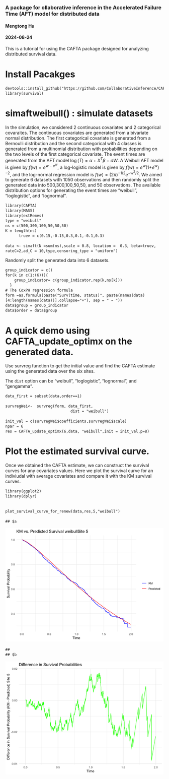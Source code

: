 ### A package for ollaborative inference in the Accelerated Failure Time (AFT) model for distributed data

#### Mengtong Hu

#### 2024-08-24

This is a tutorial for using the CAFTA package designed for analyzing
distributed survival data.

# Install Pacakges

    devtools::install_github("https://github.com/CollaborativeInference/CAFTA") 
    library(survival)

# simaftweibull() : simulate datasets

In the simulation, we considered 2 continuous covariates and 2
categorical covaraites. The continuous covariates are generated from a
bivariate normal distribution. The first categorical covariate is
generated from a Bernoulli distribution and the second categorical with
4 classes is generated from a multinomial distribution with
probabilities depending on the two levels of the first categorical
covariate. The event times are generated from the AFT model
log (*T*) = *α* + *X*<sup>*T*</sup>*β* + *σW*.
A Weibull AFT model is given by
*f*(*w*) = *e*<sup>*w* − *e*<sup>*w*</sup></sup>, a log-logistic model
is given by
*f*(*w*) = *e*<sup>*w*</sup>(1+*e*<sup>*w*</sup>)<sup>−2</sup>, and the
log-normal regression model is
*f*(*w*) = (2*π*)<sup>−1/2</sup>*e*<sup>−*w*<sup>2</sup>/2</sup>. We
aimed to generate 6 datasets with 1050 observations and then randomly
split the generated data into 500,300,100,50,50, and 50 observations.
The available distribution options for generating the event times are
“weibull”, “loglogistic”, and “lognormal”.

    library(CAFTA)
    library(MASS)
    library(extRemes)
    type = "weibull"
    ns = c(500,300,100,50,50,50)
    K = length(ns)
          truev = c(0.15,-0.15,0.3,0.1,-0.1,0.3)

    data <- simaft(N =sum(ns),scale = 0.8, location =  0.3, beta=truev, rateC=2,ad_C = 10,type,censoring_type = "uniform")

Randomly split the generated data into 6 datasets.

    group_indicator = c()
    for(k in c(1:(K))){
        group_indicator= c(group_indicator,rep(k,ns[k]))
      }
    # The CoxPH regression formula  
    form =as.formula(paste("Surv(time, status)", paste(names(data)[4:length(names(data))],collapse="+"), sep = " ~ "))
    data$group = group_indicator
    data$order = data$group

# A quick demo using CAFTA\_update\_optimx on the generated data.
 Use survreg function to get the initial value and find the CAFTA estimate using the generated data over the six sites.

 The `dist` option can be “weibull”, “loglogistic”, “lognormal”, and “gengamma”.

    data_first = subset(data,order==1)

    survregWei<-  survreg(form, data_first,
                                 dist = "weibull")
        
    init_val = c(survregWei$coefficients,survregWei$scale)
    npar = 6
    res = CAFTA_update_optimx(6,data, "weibull",init = init_val,p=8)

# Plot the estimated survival curve.

Once we obtained the CAFTA estimate, we can construct the survival
curves for any covariates values. Here we plot the survival curve for an
indiviudal with average covariates and compare it with the KM survival
curves.

    library(ggplot2)
    library(dplyr)


    plot_survival_curve_for_renew(data,res,5,"weibull")

    ## $a

![](figure/unnamed-chunk-5-1.png)

    ## 
    ## $b

![](figure/unnamed-chunk-5-2.png)
